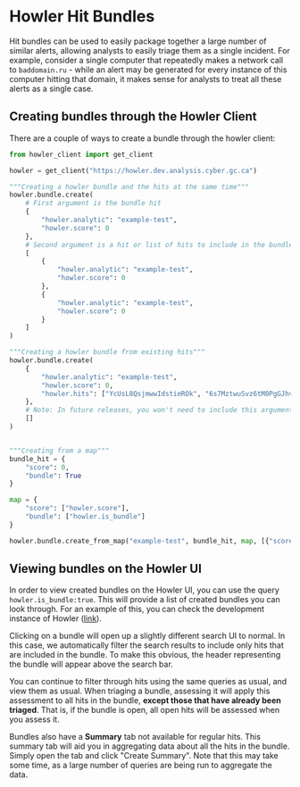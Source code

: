 # Howler Hit Bundles

Hit bundles can be used to easily package together a large number of similar alerts, allowing analysts to easily triage them as a single incident. For example, consider a single computer that repeatedly makes a network call to `baddomain.ru` - while an alert may be generated for every instance of this computer hitting that domain, it makes sense for analysts to treat all these alerts as a single case.

## Creating bundles through the Howler Client

There are a couple of ways to create a bundle through the howler client:

```python
from howler_client import get_client

howler = get_client("https://howler.dev.analysis.cyber.gc.ca")

"""Creating a howler bundle and the hits at the same time"""
howler.bundle.create(
    # First argument is the bundle hit
    {
        "howler.analytic": "example-test",
        "howler.score": 0
    },
    # Second argument is a hit or list of hits to include in the bundle
    [
        {
            "howler.analytic": "example-test",
            "howler.score": 0
        },
        {
            "howler.analytic": "example-test",
            "howler.score": 0
        }
    ]
)

"""Creating a howler bundle from existing hits"""
howler.bundle.create(
    {
        "howler.analytic": "example-test",
        "howler.score": 0,
        "howler.hits": ["YcUsL8QsjmwwIdstieROk", "6s7MztwuSvz6tM0PgGJhvz"]
    },
    # Note: In future releases, you won't need to include this argument
    []
)


"""Creating from a map"""
bundle_hit = {
    "score": 0,
    "bundle": True
}

map = {
    "score": ["howler.score"],
    "bundle": ["howler.is_bundle"]
}

howler.bundle.create_from_map("example-test", bundle_hit, map, [{"score": 0}])
```

## Viewing bundles on the Howler UI

In order to view created bundles on the Howler UI, you can use the query `howler.is_bundle:true`. This will provide a list of created bundles you can look through. For an example of this, you can check the development instance of Howler ([link](https://howler.dev.analysis.cyber.gc.ca/hits?query=howler.is_bundle%3Atrue)).

Clicking on a bundle will open up a slightly different search UI to normal. In this case, we automatically filter the search results to include only hits that are included in the bundle. To make this obvious, the header representing the bundle will appear above the search bar.

You can continue to filter through hits using the same queries as usual, and view them as usual. When triaging a bundle, assessing it will apply this assessment to all hits in the bundle, **except those that have already been triaged**. That is, if the bundle is open, all open hits will be assessed when you assess it.

Bundles also have a **Summary** tab not available for regular hits. This summary tab will aid you in aggregating data about all the hits in the bundle. Simply open the tab and click "Create Summary". Note that this may take some time, as a large number of queries are being run to aggregate the data.
